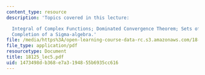 ```yaml
---
content_type: resource
description: 'Topics covered in this lecture:

  Integral of Complex Functions; Dominated Convergence Theorem; Sets of Measure Zero;
  Completion of a Sigma-algebra.'
file: /media/https%3A/open-learning-course-data-rc.s3.amazonaws.com/18-125-measure-and-integration-fall-2003/1473498db368e7a3194855b6935cc616_18125_lec5.pdf
file_type: application/pdf
resourcetype: Document
title: 18125_lec5.pdf
uid: 1473498d-b368-e7a3-1948-55b6935cc616
---
```

